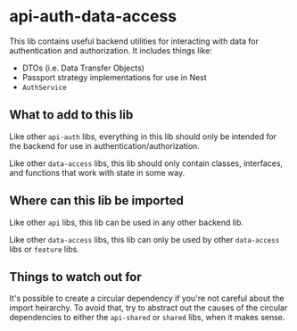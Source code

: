 # api-auth-data-access

This lib contains useful backend utilities for interacting with data for authentication and authorization. It includes things like:

- DTOs (i.e. Data Transfer Objects)
- Passport strategy implementations for use in Nest
- `AuthService`

## What to add to this lib

Like other `api-auth` libs, everything in this lib should only be intended for the backend for use in authentication/authorization.

Like other `data-access` libs, this lib should only contain classes, interfaces, and functions that work with state in some way.

## Where can this lib be imported

Like other `api` libs, this lib can be used in any other backend lib.

Like other `data-access` libs, this lib can only be used by other `data-access` libs or `feature` libs.

## Things to watch out for

It's possible to create a circular dependency if you're not careful about the import heirarchy. To avoid that, try to abstract out the causes of the circular dependencies to either the `api-shared` or `shared` libs, when it makes sense.
